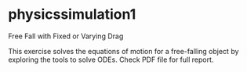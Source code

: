 # physicssimulation1
Free Fall with Fixed or Varying Drag

This exercise solves the equations of motion for a free-falling object by exploring the tools to solve ODEs.
Check PDF file for full report.
